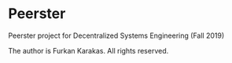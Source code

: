 # Peerster

Peerster project for Decentralized Systems Engineering (Fall 2019)

The author is Furkan Karakas. All rights reserved.
